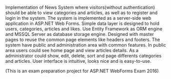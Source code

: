 Implementation of News System where visitors(without authentication) should be able to view categories and articles, as well as to register and login in the system.
The system is implemented as a server-side web application in ASP.NET Web Forms.
Simple data layer is designed to hold users, categories, articles and likes. Use Entity Framework as ORM engine and MSSQL Server as
database storage engine. Designed with master pages to reuse the common page elements like headers and footers. The system have public and administration area with common features. In public area users could see home page and view articles details. As a administrator could show, edit, delete, sort and page differents categories and articles. User interface is intuitive, looks nice and is easy-to-use.

(This is an exam preparation project for ASP.NET WebForms Exam 2016)
